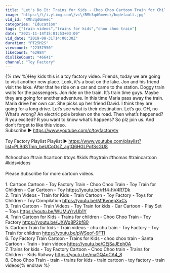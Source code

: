 ```yaml
---
title: "Let's Do It: Trains for Kids - Choo Choo Cartoon Train for Children - Toy Factory Cartoon Train"
image: "https:\/\/i.ytimg.com\/vi\/RMh3qdGmeec\/hqdefault.jpg"
vid_id: "RMh3qdGmeec"
categories: "Education"
tags: ["train videos","trains for kids","choo choo train"]
date: "2021-11-14T15:01:53+03:00"
vid_date: "2019-08-31T14:00:30Z"
duration: "PT25M2S"
viewcount: "22357950"
likeCount: "62984"
dislikeCount: "46641"
channel: "Toy Factory"
---
```

{% raw %}Hey kids this is a toy factory video. Friends, today we are going to visit another new place. Look, it's a boat on the lake. Jon and his friend visit the lake. After that he ride on a car and came to the station. Doggy train waits for the passengers. Jon ride on the train. It’s train time guys. Maybe they are going for another adventure. In this time Maria pass away the train. Maria drive her own car. She picks up her friend David. I think they are going for a long drive. Let’s see what is their destination. Let’s go. OH, no What’s wrong? An electric pole broken on the road. Then what’s happened? R you excited? R you want to know what’s happens? So plz join us. And don’t forget to like this video.<br />Subscribe ► <a rel="nofollow" target="blank" href="https://www.youtube.com/c/toyfactorytv">https://www.youtube.com/c/toyfactorytv</a><br /><br />Toy Factory Playlist Playlist ► <a rel="nofollow" target="blank" href="https://www.youtube.com/playlist?list=PLBdSTmn_beUCoOsZ_agtQ6HGLPqfSsGU8">https://www.youtube.com/playlist?list=PLBdSTmn_beUCoOsZ_agtQ6HGLPqfSsGU8</a><br /><br />#choochoo #train #cartoon #toys #kids #toytrain #thomas #traincartoon #kidsvideos<br /><br />Please Subscribe for more cartoon videos.<br /><br />1. Cartoon Cartoon - Toy Factory Train - Choo Choo Train - Toy Train for Children - Car Cartoon – Toy  <a rel="nofollow" target="blank" href="https://youtu.be/rH4-hV4R7Dk">https://youtu.be/rH4-hV4R7Dk</a><br />2. Train Videos - Train for Kids - Train Cartoon - Toy Factory - Toys for Children - Toy Compilation <a rel="nofollow" target="blank" href="https://youtu.be/MfKvpepXxCs">https://youtu.be/MfKvpepXxCs</a><br />3. Train Cartoon - Train Videos - Toy Train for kids - Car Cartoon - Play Set – Toys <a rel="nofollow" target="blank" href="https://youtu.be/WUMuYrvUb1Y">https://youtu.be/WUMuYrvUb1Y</a><br />4. Train Cartoon for Kids - Trains for children - Choo Choo Train - Toy Factory <a rel="nofollow" target="blank" href="https://youtu.be/UXWg8P2bf80">https://youtu.be/UXWg8P2bf80</a><br />5. Cartoon Train for kids - Train videos - chu chu train - Toy Factory - Toy Train for children <a rel="nofollow" target="blank" href="https://youtu.be/pWSqof-9FTI">https://youtu.be/pWSqof-9FTI</a><br />6. Toy Factory Train Cartoon - Trains for Kids - choo choo train - Santa Cartoon - Train - train videos <a rel="nofollow" target="blank" href="https://youtu.be/OEjSaJEph0A">https://youtu.be/OEjSaJEph0A</a><br />7. Trains for kids - Toy Factory Cartoon - Choo Choo train - Trains for Children - Kids Railway <a rel="nofollow" target="blank" href="https://youtu.be/maGQ4oCA4_8">https://youtu.be/maGQ4oCA4_8</a><br />8. Choo Choo Train - train - trains for kids - train cartoon - toy factory - train videos{% endraw %}
